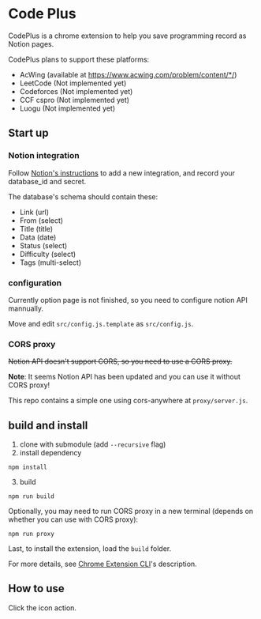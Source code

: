 # Code Plus

CodePlus is a chrome extension to help you save programming record as Notion pages.

CodePlus plans to support these platforms:

- AcWing (available at https://www.acwing.com/problem/content/*/)
- LeetCode (Not implemented yet)
- Codeforces (Not implemented yet)
- CCF cspro (Not implemented yet)
- Luogu (Not implemented yet)

## Start up

### Notion integration

Follow [Notion's instructions](https://developers.notion.com/docs/getting-started) to add a new integration, and record your database_id and secret.

The database's schema should contain these:
- Link (url)
- From (select)
- Title (title)
- Data (date)
- Status (select)
- Difficulty (select)
- Tags (multi-select)

### configuration

Currently option page is not finished, so you need to configure notion API mannually.

Move and edit `src/config.js.template` as `src/config.js`.

### CORS proxy

<del>Notion API doesn't support CORS, so you need to use a CORS proxy.</del>

**Note**: It seems Notion API has been updated and you can use it without CORS proxy!

This repo contains a simple one using cors-anywhere at `proxy/server.js`.

## build and install

1. clone with submodule (add `--recursive` flag)
2. install dependency
```
npm install
```
3. build
```
npm run build
```

Optionally, you may need to run CORS proxy in a new terminal (depends on whether you can use with CORS proxy):
```
npm run proxy
```

Last, to install the extension, load the `build` folder.

For more details, see [Chrome Extension CLI](https://github.com/dutiyesh/chrome-extension-cli)'s description.

## How to use

Click the icon action.